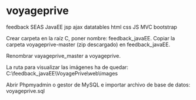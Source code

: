 # voyageprive
feedback SEAS  JavaEE jsp ajax datatables html css JS MVC bootstrap

Crear carpeta en la raíz C, poner nombre: feedback_javaEE. 
Copiar la carpeta voyageprive-master (zip descargado)  en feedback_javaEE.
 
Renombrar vayageprive_master a voyageprive.
 
La ruta para visualizar las imágenes ha de quedar: C:\feedback_javaEE\VoyagePrive\web\images
 
Abrir Phpmyadmin o gestor de MySQL e importar archivo de base de datos: voyageprive.sql

